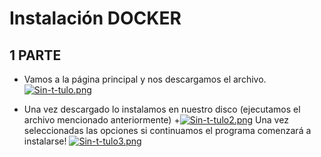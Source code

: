# Instalación DOCKER

## 1 PARTE

+ Vamos a la página principal y nos descargamos el archivo.
[![Sin-t-tulo.png](https://i.postimg.cc/26hJVSgR/Sin-t-tulo.png)](https://postimg.cc/474w0sJB)

+ Una vez descargado lo instalamos en nuestro disco (ejecutamos el archivo mencionado anteriormente)
+[![Sin-t-tulo2.png](https://i.postimg.cc/xTDsXQPn/Sin-t-tulo2.png)](https://postimg.cc/8s4dYq30)
Una vez seleccionadas las opciones si continuamos el programa comenzará a instalarse!
[![Sin-t-tulo3.png](https://i.postimg.cc/Z5VtPnfr/Sin-t-tulo3.png)](https://postimg.cc/v4gNbYwB)
